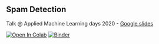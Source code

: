 
Spam Detection
---

Talk @ Applied Machine Learning days 2020 - [Google slides](https://docs.google.com/presentation/d/1Jg9rO_3dXwKzJyDOr2ley8Is5oWKE6D_aJJlJrpw0mw)

[![Open In Colab](https://colab.research.google.com/assets/colab-badge.svg)](https://colab.research.google.com/github.com/epfl-exts/amld20-text-classification) [![Binder](https://mybinder.org/badge_logo.svg)](https://mybinder.org/v2/gh/epfl-exts/amld20-text-classification/master)
